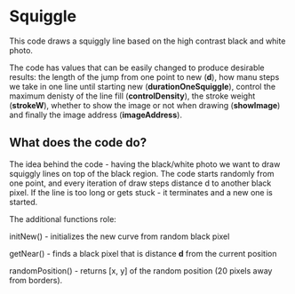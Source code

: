# Squiggle

This code draws a squiggly line based on the high contrast black and white photo. 

The code has values that can be easily changed to produce desirable results: the length of the jump from one point to new (**d**), how manu steps we take in one line until starting new (**durationOneSquiggle**), control the maximum denisty of the line fill (**controlDensity**), the stroke weight (**strokeW**), whether to show the image or not when drawing (**showImage**) and finally the image address (**imageAddress**).

## What does the code do?

The idea behind the code - having the black/white photo we want to draw squiggly lines on top of the black region. The code starts randomly from one point, and every iteration of draw steps distance d to another black pixel. If the line is too long or gets stuck - it terminates and a new one is started. 

The additional functions role: 

initNew() - initializes the new curve from random black pixel

getNear() - finds a black pixel that is distance **d** from the current position

randomPosition() - returns [x, y] of the random position (20 pixels away from borders). 


